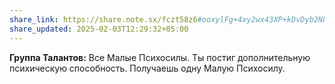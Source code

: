 ```yaml
---
share_link: https://share.note.sx/fczt58z6#ooxylFg+4xy2wx43XP+kDvDyb2NUWN3niVwS/ylbWPQ
share_updated: 2025-02-03T12:29:32+05:00
---
```

**Группа Талантов:** Все Малые Психосилы.
Ты постиг дополнительную психическую способность. Получаешь одну Малую Психосилу.